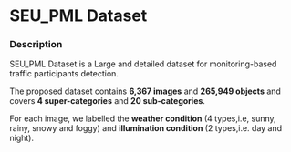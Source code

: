# SEU_PML Dataset


### Description
SEU_PML Dataset is a Large and detailed dataset for monitoring-based traffic participants detection. 

The proposed dataset contains **6,367 images** and **265,949 objects** and covers **4 super-categories** and **20 sub-categories**.

For each image, we labelled the **weather condition** (4 types,i.e, sunny, rainy, snowy and foggy) and **illumination condition** (2 types,i.e. day and night).

### 
